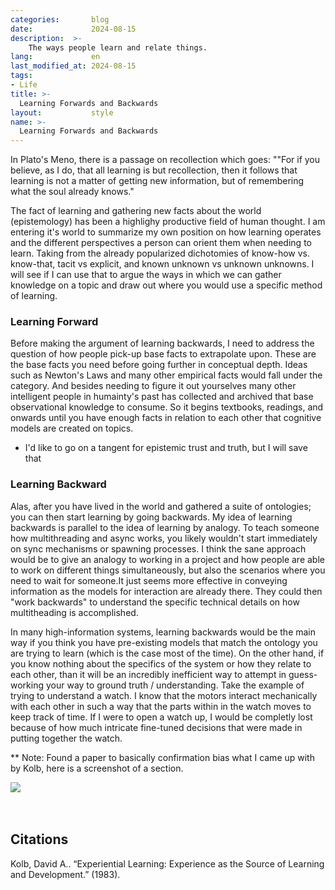 ```yaml
---
categories:       blog
date:             2024-08-15
description:  >-
    The ways people learn and relate things.
lang:             en
last_modified_at: 2024-08-15
tags:
- Life
title: >-
  Learning Forwards and Backwards
layout:           style
name: >-
  Learning Forwards and Backwards
---
```

In Plato's Meno, there is a passage on recollection which goes: ""For if you believe, as I do, that all learning is but recollection, then it follows that learning is not a matter of getting new information, but of remembering what the soul already knows."

The fact of learning and gathering new facts about the world (epistemology) has been a highlighy productive field of human thought. I am entering it's world to summarize my own position on how learning operates and the different perspectives a person can orient them when needing to learn. Taking from the already popularized dichotomies of know-how vs. know-that, tacit vs explicit, and known unknown vs unknown unknowns. I will see if I can use that to argue the ways in which we can gather knowledge on a topic and draw out where you would use a specific method of learning.

### Learning Forward

Before making the argument of learning backwards, I need to address the question of how people pick-up base facts to extrapolate upon. These are the base facts you need before going further in conceptual depth. Ideas such as Newton's Laws and many other empirical facts would fall under the category. And besides needing to figure it out yourselves many other intelligent people in humainty's past has collected and archived that base observational knowledge to consume. So it begins textbooks, readings, and onwards until you have enough facts in relation to each other that cognitive models are created on topics. 

* I'd like to go on a tangent for epistemic trust and truth, but I will save that

### Learning Backward

Alas, after you have lived in the world and gathered a suite of ontologies; you can then start learning by going backwards. My idea of learning backwards is parallel to the idea of learning by analogy. To teach someone how multithreading and async works, you likely wouldn't start immediately on sync mechanisms or spawning processes. I think the sane approach would be to give an analogy to working in a project and how people are able to work on different things simultaneously, but also the scenarios where you need to wait for someone.It just seems more effective in conveying information as the models for interaction are already there. They could then "work backwards" to understand the specific technical details on how multitheading is accomplished.

In many high-information systems, learning backwards would be the main way if you think you have pre-existing models that match the ontology you are trying to learn (which is the case most of the time). On the other hand, if you know nothing about the specifics of the system or how they relate to each other, than it will be an incredibly inefficient way to attempt in guess-working your way to ground truth / understanding. Take the example of trying to understand a watch. I know that the motors interact mechanically with each other in such a way that the parts within in the watch moves to keep track of time. If I were to open a watch up, I would be completly lost because of how much intricate fine-tuned decisions that were made in putting together the watch. 

** Note: Found a paper to basically confirmation bias what I came up with by Kolb, here is a screenshot of a section.

<div class="picture-grid1">
<img src="{{ 'assets/life/learning/snippet.png' | relative_url }}">
</div>
<br/><br/>


## Citations

Kolb, David A.. “Experiential Learning: Experience as the Source of Learning and Development.” (1983).